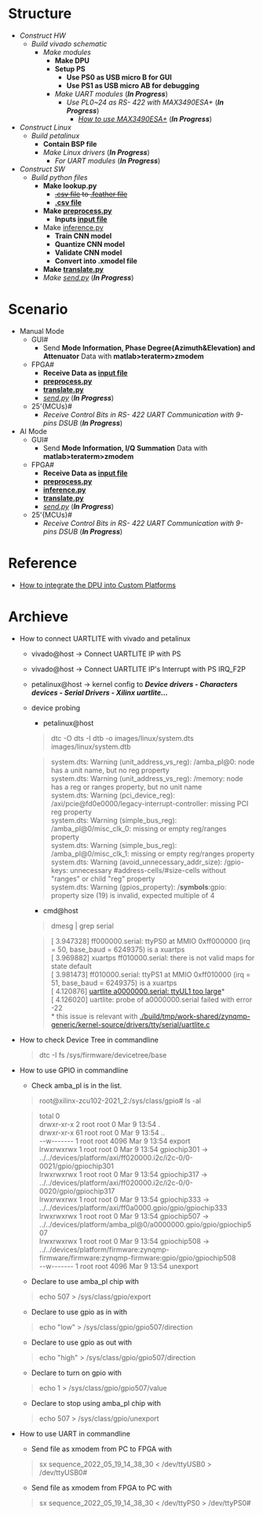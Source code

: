 # Structure
* *Construct HW*
    * *Build vivado schematic*
        * *Make modules*
            * **Make DPU**
            * **Setup PS**
                * **Use PS0 as USB micro B for GUI**
                * **Use PS1 as USB micro AB for debugging**
            * *Make UART modules* (***In Progress***)
                * *Use PL0~24 as RS- 422 with MAX3490ESA+* (***In Progress***)
                    * *[How to use MAX3490ESA+]()* (***In Progress***)
* *Construct Linux*
    * *Build petalinux*
        * **Contain BSP file**
        * *Make Linux drivers* (***In Progress***)
            * *For UART modules* (***In Progress***)
* *Construct SW*
    * *Build python files*
        * **Make lookup.py**
            * ~~[.csv file](./w_board/table.csv) to [.feather file](./w_board/table.feather)~~
            * **[.csv file](./w_board/table.csv)**
        * **Make [preprocess.py](./w_gui/preprocess.py)**
            * **Inputs [input file](./w_gui/input)**
        * Make [inference.py](./w_gui/inference.py)
            * **Train CNN model**
            * **Quantize CNN model**
            * **Validate CNN model**
            * **Convert into .xmodel file**
        * **Make [translate.py](./w_gui/translate.py)**
        * *Make [send.py](./w_gui/send.py)* (***In Progress***)
  

# Scenario
* Manual Mode
    * GUI#
        * Send **Mode Information, Phase Degree(Azimuth&Elevation) and Attenuator** Data with **matlab>teraterm>zmodem**
    * FPGA#
        * **Receive Data as [input file](./w_gui/input)**
        * **[preprocess.py](./w_gui/preprocess.py)**
        * **[translate.py](./w_gui/translate.py)**
        * *[send.py](./w_gui/send.py)* (***In Progress***)
    * 25'{MCUs}#
        * *Receive Control Bits in RS- 422 UART Communication with 9-pins DSUB* (***In Progress***)
* AI Mode
    * GUI#
        * Send **Mode Information, I/Q Summation** Data with **matlab>teraterm>zmodem**
    * FPGA#
        * **Receive Data as [input file](./w_gui/input)**
        * **[preprocess.py](./w_gui/preprocess.py)**
        * **[inference.py](./w_gui/inference.py)**
        * **[translate.py](./w_gui/translate.py)**
        * *[send.py](./w_gui/send.py)* (***In Progress***)
    * 25'{MCUs}#
        * *Receive Control Bits in RS- 422 UART Communication with 9-pins DSUB* (***In Progress***)
  

# Reference
* [How to integrate the DPU into Custom Platforms](https://docs.xilinx.com/r/en-US/ug1414-vitis-ai/Integrating-the-DPU-into-Custom-Platforms)
  

# Archieve
* How to connect UARTLITE with vivado and petalinux
   * vivado@host -> Connect UARTLITE IP with PS
   * vivado@host -> Connect UARTLITE IP's Interrupt with PS IRQ_F2P
   * petalinux@host -> kernel config to ***Device drivers - Characters devices - Serial Drivers - Xilinx uartlite...***
   * device probing
      * petalinux@host
      > dtc -O dts -I dtb -o images/linux/system.dts images/linux/system.dtb
      
      > system.dts: Warning (unit_address_vs_reg): /amba_pl@0: node has a unit name, but no reg property  
      > system.dts: Warning (unit_address_vs_reg): /memory: node has a reg or ranges property, but no unit name  
      > system.dts: Warning (pci_device_reg): /axi/pcie@fd0e0000/legacy-interrupt-controller: missing PCI reg property  
      > system.dts: Warning (simple_bus_reg): /amba_pl@0/misc_clk_0: missing or empty reg/ranges property  
      > system.dts: Warning (simple_bus_reg): /amba_pl@0/misc_clk_1: missing or empty reg/ranges property  
      > system.dts: Warning (avoid_unnecessary_addr_size): /gpio-keys: unnecessary #address-cells/#size-cells without "ranges" or child "reg" property  
      > system.dts: Warning (gpios_property): /__symbols__:gpio: property size (19) is invalid, expected multiple of 4  

      * cmd@host
      > dmesg | grep serial
      
      > [    3.947328] ff000000.serial: ttyPS0 at MMIO 0xff000000 (irq = 50, base_baud = 6249375) is a xuartps  
      > [    3.969882] xuartps ff010000.serial: there is not valid maps for state default  
      > [    3.981473] ff010000.serial: ttyPS1 at MMIO 0xff010000 (irq = 51, base_baud = 6249375) is a xuartps  
      > [    4.120876] [uartlite a0000000.serial: ttyUL1 too large](https://m.blog.naver.com/PostView.naver?isHttpsRedirect=true&blogId=wmk2&logNo=220198111054)*  
      > [    4.126020] uartlite: probe of a0000000.serial failed with error -22  
         * this issue is relevant with [./build/tmp/work-shared/zynqmp-generic/kernel-source/drivers/tty/serial/uartlite.c](https://elixir.bootlin.com/linux/latest/source/drivers/tty/serial/uartlite.c)

* How to check Device Tree in commandline
   > dtc -I fs /sys/firmware/devicetree/base
   
* How to use GPIO in commandline
   * Check amba_pl is in the list.
   >root@xilinx-zcu102-2021_2:/sys/class/gpio# ls -al  
     
   >total 0  
   >drwxr-xr-x  2 root root    0 Mar  9 13:54 .  
   >drwxr-xr-x 61 root root    0 Mar  9 13:54 ..  
   >--w-------  1 root root 4096 Mar  9 13:54 export  
   >lrwxrwxrwx  1 root root    0 Mar  9 13:54 gpiochip301 -> ../../devices/platform/axi/ff020000.i2c/i2c-0/0-0021/gpio/gpiochip301  
   >lrwxrwxrwx  1 root root    0 Mar  9 13:54 gpiochip317 -> ../../devices/platform/axi/ff020000.i2c/i2c-0/0-0020/gpio/gpiochip317  
   >lrwxrwxrwx  1 root root    0 Mar  9 13:54 gpiochip333 -> ../../devices/platform/axi/ff0a0000.gpio/gpio/gpiochip333  
   >lrwxrwxrwx  1 root root    0 Mar  9 13:54 gpiochip507 -> ../../devices/platform/amba_pl@0/a0000000.gpio/gpio/gpiochip507  
   >lrwxrwxrwx  1 root root    0 Mar  9 13:54 gpiochip508 -> ../../devices/platform/firmware:zynqmp-firmware/firmware:zynqmp-firmware:gpio/gpio/gpiochip508  
   >--w-------  1 root root 4096 Mar  9 13:54 unexport  
   * Declare to use amba_pl chip with
   > echo 507 > /sys/class/gpio/export
   * Declare to use gpio as in with 
   > echo "low" > /sys/class/gpio/gpio507/direction
   * Declare to use gpio as out with
   > echo "high" > /sys/class/gpio/gpio507/direction
   * Declare to turn on gpio with
   > echo 1 > /sys/class/gpio/gpio507/value
   * Declare to stop using amba_pl chip with
   > echo 507 > /sys/class/gpio/unexport
   
* How to use UART in commandline
   * Send file as xmodem from PC to FPGA with 
   > sx sequence_2022_05_19_14_38_30 < /dev/ttyUSB0 > /dev/ttyUSB0#
   * Send file as xmodem from FPGA to PC with
   > sx sequence_2022_05_19_14_38_30 < /dev/ttyPS0 > /dev/ttyPS0#
